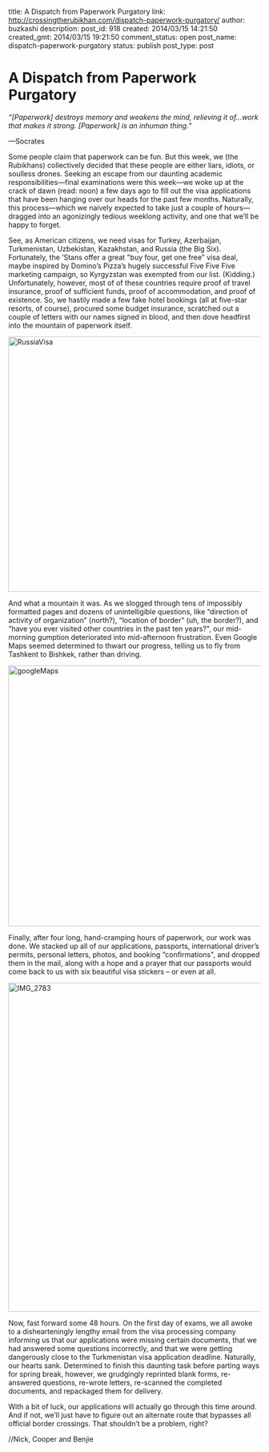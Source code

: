 title: A Dispatch from Paperwork Purgatory
link: http://crossingtherubikhan.com/dispatch-paperwork-purgatory/
author: buzkashi
description: 
post_id: 918
created: 2014/03/15 14:21:50
created_gmt: 2014/03/15 19:21:50
comment_status: open
post_name: dispatch-paperwork-purgatory
status: publish
post_type: post

# A Dispatch from Paperwork Purgatory

<p><em>“[Paperwork] destroys memory and weakens the mind, relieving it of…work that makes it strong. [Paperwork] is an inhuman thing.”</em></p>
<p><em></em>—Socrates</p>
<p>Some people claim that paperwork can be fun. But this week, we (the Rubikhans) collectively decided that these people are either liars, idiots, or soulless drones. Seeking an escape from our daunting academic responsibilities—final examinations were this week—we woke up at the crack of dawn (read: noon) a few days ago to fill out the visa applications that have been hanging over our heads for the past few months. Naturally, this process—which we naively expected to take just a couple of hours—dragged into an agonizingly tedious weeklong activity, and one that we’ll be happy to forget.</p>
<p>See, as American citizens, we need visas for Turkey, Azerbaijan, Turkmenistan, Uzbekistan, Kazakhstan, and Russia (the Big Six). Fortunately, the ’Stans offer a great "buy four, get one free” visa deal, maybe inspired by Domino’s Pizza’s hugely successful Five Five Five marketing campaign, so Kyrgyzstan was exempted from our list. (Kidding.) Unfortunately, however, most of of these countries require proof of travel insurance, proof of sufficient funds, proof of accommodation, and proof of existence. So, we hastily made a few fake hotel bookings (all at five-star resorts, of course), procured some budget insurance, scratched out a couple of letters with our names signed in blood, and then dove headfirst into the mountain of paperwork itself.</p>
<p><img class="aligncenter size-large wp-image-919" alt="RussiaVisa" src="http://crossingtherubikhan.com/wp-content/uploads/2014/03/RussiaVisa-1024x544.png" width="960" height="510" /></p>
<p>And what a mountain it was. As we slogged through tens of impossibly formatted pages and dozens of unintelligible questions, like “direction of activity of organization” (north?), “location of border” (uh, the border?), and “have you ever visited other countries in the past ten years?", our mid-morning gumption deteriorated into mid-afternoon frustration. Even Google Maps seemed determined to thwart our progress, telling us to fly from Tashkent to Bishkek, rather than driving.</p>
<p><img class="aligncenter size-large wp-image-920" alt="googleMaps" src="http://crossingtherubikhan.com/wp-content/uploads/2014/03/googleMaps-1024x556.png" width="960" height="521" /></p>
<p>Finally, after four long, hand-cramping hours of paperwork, our work was done. We stacked up all of our applications, passports, international driver’s permits, personal letters, photos, and booking “confirmations", and dropped them in the mail, along with a hope and a prayer that our passports would come back to us with six beautiful visa stickers – or even at all.</p>
<p><img class="aligncenter size-large wp-image-921" alt="IMG_2783" src="http://crossingtherubikhan.com/wp-content/uploads/2014/03/IMG_2783-1024x701.jpg" width="960" height="657" /></p>
<p>Now, fast forward some 48 hours. On the first day of exams, we all awoke to a dishearteningly lengthy email from the visa processing company informing us that our applications were missing certain documents, that we had answered some questions incorrectly, and that we were getting dangerously close to the Turkmenistan visa application deadline. Naturally, our hearts sank. Determined to finish this daunting task before parting ways for spring break, however, we grudgingly reprinted blank forms, re-answered questions, re-wrote letters, re-scanned the completed documents, and repackaged them for delivery.</p>
<p>With a bit of luck, our applications will actually go through this time around. And if not, we’ll just have to figure out an alternate route that bypasses all official border crossings. That shouldn’t be a problem, right?</p>
<p>//Nick, Cooper and Benjie</p>
<p>&nbsp;</p>
<p>&nbsp;</p>